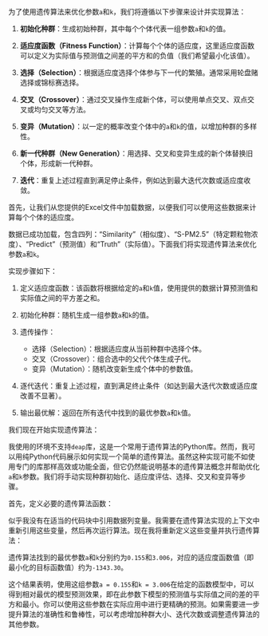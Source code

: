 为了使用遗传算法来优化参数`a`和`k`，我们将遵循以下步骤来设计并实现算法：

1. **初始化种群**：生成初始种群，其中每个个体代表一组参数`a`和`k`的值。

2. **适应度函数（Fitness Function）**：计算每个个体的适应度，这里适应度函数可以定义为实际值与预测值之间差的平方和的负值（我们希望最小化该值）。

3. **选择（Selection）**：根据适应度选择个体参与下一代的繁殖。通常采用轮盘赌选择或锦标赛选择。

4. **交叉（Crossover）**：通过交叉操作生成新个体，可以使用单点交叉、双点交叉或均匀交叉等方法。

5. **变异（Mutation）**：以一定的概率改变个体中的`a`和`k`的值，以增加种群的多样性。

6. **新一代种群（New Generation）**：用选择、交叉和变异生成的新个体替换旧个体，形成新一代种群。

7. **迭代**：重复上述过程直到满足停止条件，例如达到最大迭代次数或适应度收敛。

首先，让我们从您提供的Excel文件中加载数据，以便我们可以使用这些数据来计算每个个体的适应度。



数据已成功加载，包含四列：“Similarity”（相似度）、“S-PM2.5”（特定颗粒物浓度）、“Predict”（预测值）和“Truth”（实际值）。下面我们将实现遗传算法来优化参数`a`和`k`。

实现步骤如下：

1. 定义适应度函数：该函数将根据给定的`a`和`k`值，使用提供的数据计算预测值和实际值之间的平方差之和。

2. 初始化种群：随机生成一组参数`a`和`k`的值。

3. 遗传操作：
   - 选择（Selection）：根据适应度从当前种群中选择个体。
   - 交叉（Crossover）：组合选中的父代个体生成子代。
   - 变异（Mutation）：随机改变新生成个体中的参数值。

4. 逐代迭代：重复上述过程，直到满足终止条件（如达到最大迭代次数或适应度改善不显著）。

5. 输出最优解：返回在所有迭代中找到的最优参数`a`和`k`值。

我们现在开始实现遗传算法：



我使用的环境不支持`deap`库，这是一个常用于遗传算法的Python库。然而，我可以用纯Python代码展示如何实现一个简单的遗传算法。虽然这种实现可能不如使用专门的库那样高效或功能全面，但它仍然能说明基本的遗传算法概念并帮助优化`a`和`k`参数。我们将手动实现种群初始化、适应度评估、选择、交叉和变异等步骤。

首先，定义必要的遗传算法函数：

似乎我没有在适当的代码块中引用数据列变量。我需要在遗传算法实现的上下文中重新引用这些变量，然后再次运行算法。现在我将重新定义这些变量并执行遗传算法：

遗传算法找到的最优参数`a`和`k`分别约为`0.155`和`3.006`，对应的适应度函数值（即最小化的目标函数值）约为`-1343.30`。

这个结果表明，使用这组参数`a = 0.155`和`k = 3.006`在给定的函数模型中，可以得到相对最优的模型预测效果，即在此参数下模型的预测值与实际值之间的差的平方和最小。你可以使用这些参数在实际应用中进行更精确的预测。如果需要进一步提升算法的准确性和鲁棒性，可以考虑增加种群大小、迭代次数或调整遗传算法的其他参数。



